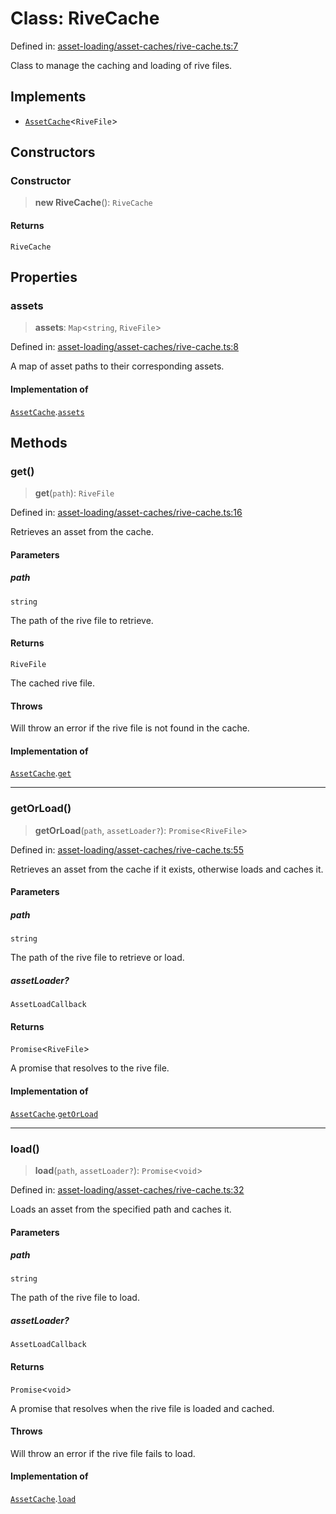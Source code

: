 # Class: RiveCache

Defined in: [asset-loading/asset-caches/rive-cache.ts:7](https://github.com/Forge-Game-Engine/Forge/blob/5b90130e2e0c679482e3bd31c32cbea9b4cffce1/src/asset-loading/asset-caches/rive-cache.ts#L7)

Class to manage the caching and loading of rive files.

## Implements

- [`AssetCache`](../interfaces/AssetCache.md)\<`RiveFile`\>

## Constructors

### Constructor

> **new RiveCache**(): `RiveCache`

#### Returns

`RiveCache`

## Properties

### assets

> **assets**: `Map`\<`string`, `RiveFile`\>

Defined in: [asset-loading/asset-caches/rive-cache.ts:8](https://github.com/Forge-Game-Engine/Forge/blob/5b90130e2e0c679482e3bd31c32cbea9b4cffce1/src/asset-loading/asset-caches/rive-cache.ts#L8)

A map of asset paths to their corresponding assets.

#### Implementation of

[`AssetCache`](../interfaces/AssetCache.md).[`assets`](../interfaces/AssetCache.md#assets)

## Methods

### get()

> **get**(`path`): `RiveFile`

Defined in: [asset-loading/asset-caches/rive-cache.ts:16](https://github.com/Forge-Game-Engine/Forge/blob/5b90130e2e0c679482e3bd31c32cbea9b4cffce1/src/asset-loading/asset-caches/rive-cache.ts#L16)

Retrieves an asset from the cache.

#### Parameters

##### path

`string`

The path of the rive file to retrieve.

#### Returns

`RiveFile`

The cached rive file.

#### Throws

Will throw an error if the rive file is not found in the cache.

#### Implementation of

[`AssetCache`](../interfaces/AssetCache.md).[`get`](../interfaces/AssetCache.md#get)

***

### getOrLoad()

> **getOrLoad**(`path`, `assetLoader?`): `Promise`\<`RiveFile`\>

Defined in: [asset-loading/asset-caches/rive-cache.ts:55](https://github.com/Forge-Game-Engine/Forge/blob/5b90130e2e0c679482e3bd31c32cbea9b4cffce1/src/asset-loading/asset-caches/rive-cache.ts#L55)

Retrieves an asset from the cache if it exists, otherwise loads and caches it.

#### Parameters

##### path

`string`

The path of the rive file to retrieve or load.

##### assetLoader?

`AssetLoadCallback`

#### Returns

`Promise`\<`RiveFile`\>

A promise that resolves to the rive file.

#### Implementation of

[`AssetCache`](../interfaces/AssetCache.md).[`getOrLoad`](../interfaces/AssetCache.md#getorload)

***

### load()

> **load**(`path`, `assetLoader?`): `Promise`\<`void`\>

Defined in: [asset-loading/asset-caches/rive-cache.ts:32](https://github.com/Forge-Game-Engine/Forge/blob/5b90130e2e0c679482e3bd31c32cbea9b4cffce1/src/asset-loading/asset-caches/rive-cache.ts#L32)

Loads an asset from the specified path and caches it.

#### Parameters

##### path

`string`

The path of the rive file to load.

##### assetLoader?

`AssetLoadCallback`

#### Returns

`Promise`\<`void`\>

A promise that resolves when the rive file is loaded and cached.

#### Throws

Will throw an error if the rive file fails to load.

#### Implementation of

[`AssetCache`](../interfaces/AssetCache.md).[`load`](../interfaces/AssetCache.md#load)
